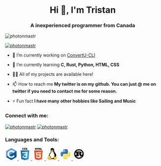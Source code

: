 <h1 align="center">Hi 👋, I'm Tristan</h1>
<h3 align="center">A inexperienced programmer from Canada</h3>

<p align="left"> <img src="https://komarev.com/ghpvc/?username=photonmastr&label=Profile%20views&color=0e75b6&style=flat" alt="photonmastr" /> </p>

<p align="left"> <a href="https://twitter.com/photonmastr" target="blank"><img src="https://img.shields.io/twitter/follow/photonmastr?logo=twitter&style=for-the-badge" alt="photonmastr" /></a> </p>

- 🔭 I’m currently working on [ConvertU-CLI](https://github.com/photonmastr/ConvertU-CLI)

- 🌱 I’m currently learning **C, Rust, Python, HTML, CSS**

- 👨‍💻 All of my projects are available here!

- 📫 How to reach me **My twitter is on my github. You can just @ me on twitter if you need to contact me for some reason.**

- ⚡ Fun fact **I have many other hobbies like Sailing and Music**

<h3 align="left">Connect with me:</h3>
<p align="left">
<a href="https://twitter.com/photonmastr" target="blank"><img align="center" src="https://raw.githubusercontent.com/rahuldkjain/github-profile-readme-generator/master/src/images/icons/Social/twitter.svg" alt="photonmastr" height="30" width="40" /></a>
<a href="https://instagram.com/photonmastr" target="blank"><img align="center" src="https://raw.githubusercontent.com/rahuldkjain/github-profile-readme-generator/master/src/images/icons/Social/instagram.svg" alt="photonmastr" height="30" width="40" /></a>
</p>

<h3 align="left">Languages and Tools:</h3>
<p align="left"> <a href="https://www.cprogramming.com/" target="_blank" rel="noreferrer"> <img src="https://raw.githubusercontent.com/devicons/devicon/master/icons/c/c-original.svg" alt="c" width="40" height="40"/> </a> <a href="https://www.w3schools.com/css/" target="_blank" rel="noreferrer"> <img src="https://raw.githubusercontent.com/devicons/devicon/master/icons/css3/css3-original-wordmark.svg" alt="css3" width="40" height="40"/> </a> <a href="https://www.w3.org/html/" target="_blank" rel="noreferrer"> <img src="https://raw.githubusercontent.com/devicons/devicon/master/icons/html5/html5-original-wordmark.svg" alt="html5" width="40" height="40"/> </a> <a href="https://www.linux.org/" target="_blank" rel="noreferrer"> <img src="https://raw.githubusercontent.com/devicons/devicon/master/icons/linux/linux-original.svg" alt="linux" width="40" height="40"/> </a> <a href="https://www.python.org" target="_blank" rel="noreferrer"> <img src="https://raw.githubusercontent.com/devicons/devicon/master/icons/python/python-original.svg" alt="python" width="40" height="40"/> </a> <a href="https://www.rust-lang.org" target="_blank" rel="noreferrer"> <img src="https://raw.githubusercontent.com/devicons/devicon/master/icons/rust/rust-plain.svg" alt="rust" width="40" height="40"/> </a> </p>
